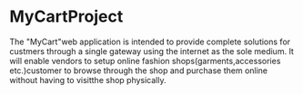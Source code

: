 # MyCartProject

The "MyCart"web application is intended to provide complete solutions for custmers through a single gateway using the internet as the sole medium. It will enable vendors to setup online fashion shops(garments,accessories etc.)customer to browse through the shop and purchase them online without having to visitthe shop physically.
